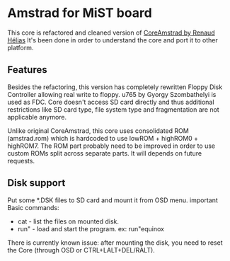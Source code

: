 # Amstrad for MiST board
This core is refactored and cleaned version of [CoreAmstrad by Renaud Hélias](http://www.cpcwiki.eu/index.php/FPGAmstrad)
It's been done in order to understand the core and port it to other platform.

## Features
Besides the refactoring, this version has completely rewritten Floppy Disk Controller allowing real write to floppy.
u765 by Gyorgy Szombathelyi is used as FDC. Core doesn't access SD card directly and thus additional
restrictions like SD card type, file system type and fragmentation are not applicable anymore.

Unlike original CoreAmstrad, this core uses consolidated ROM (amstrad.rom) which is hardcoded to use lowROM + highROM0 + highROM7.
The ROM part probably need to be improved in order to use custom ROMs split across separate parts. It will depends on future requests.

## Disk support
Put some *.DSK files to SD card and mount it from OSD menu.
important Basic commands:
* cat - list the files on mounted disk.
* run" - load and start the program. ex: run"equinox

There is currently known issue: after mounting the disk, you need to reset the Core (through OSD or CTRL+LALT+DEL/RALT).
